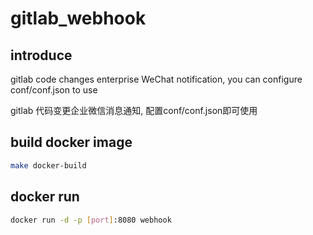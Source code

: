 # gitlab_webhook

## introduce
gitlab code changes enterprise WeChat notification, you can configure conf/conf.json to use

gitlab 代码变更企业微信消息通知, 配置conf/conf.json即可使用

## build docker image
``` bash
make docker-build
```

## docker run
``` bash
docker run -d -p [port]:8080 webhook
```

